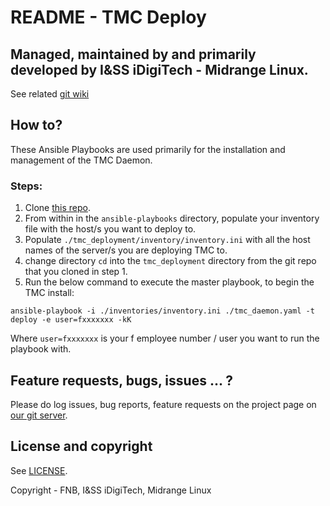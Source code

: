 # README - TMC Deploy  
## Managed, maintained by and primarily developed by I&SS iDigiTech - Midrange Linux.

See related [git wiki](https://git.fnb.co.za/tsd-linux/private-wiki/-/tree/master/team_projects/flask/TMC)

## How to?
These Ansible Playbooks are used primarily for the installation and management of the TMC Daemon.

### Steps:
1. Clone [this repo](https://git.fnb.co.za/tsd-linux/ansible-playbooks/-/archive/master/ansible-playbooks-master).
2. From within in the `ansible-playbooks` directory, populate your inventory file with the host/s you want to deploy to.
3. Populate `./tmc_deployment/inventory/inventory.ini` with all the host names of the server/s you are deploying TMC to.
4. change directory `cd` into the `tmc_deployment` directory from the git repo that you cloned in step 1.
5. Run the below command to execute the master playbook, to begin the TMC install:

  `ansible-playbook -i ./inventories/inventory.ini ./tmc_daemon.yaml -t deploy -e user=fxxxxxxx -kK`

  Where `user=fxxxxxxx` is your f employee number / user you want to run the playbook with.

## Feature requests, bugs, issues ... ?
Please do log issues, bug reports, feature requests on the project page on [our git server](https://git.fnb.co.za/tsd-linux/ansible-playbooks).

## License and copyright
See [LICENSE](https://git.fnb.co.za/tsd-linux/puppet-main/blob/production/LICENSE).

Copyright - FNB, I&SS iDigiTech, Midrange Linux
